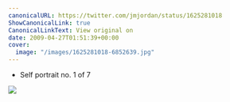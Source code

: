 ```yaml
---
canonicalURL: https://twitter.com/jmjordan/status/1625281018
ShowCanonicalLink: true
CanonicalLinkText: View original on
date: 2009-04-27T01:51:39+00:00
cover:
  image: "/images/1625281018-6852639.jpg"
---
```

 - Self portrait no. 1 of 7

![](/images/1625281018-6852639.jpg)